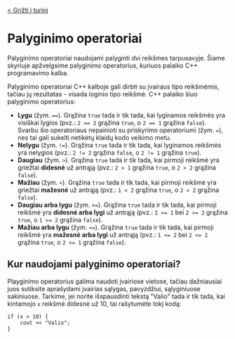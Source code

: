 [< Grįžti į turinį](../cpp_tutorial.md)
# Palyginimo operatoriai
Palyginimo operatoriai naudojami palyginti dvi reikšmes tarpusavyje. Šiame skyriuje apžvelgsime palyginimo operatorius, kuriuos palaiko C++ programavimo kalba.

Palyginimo operatoriai C++ kalboje gali dirbti su įvairaus tipo reikšmėmis, tačiau jų rezultatas - visada loginio tipo reikšmė. C++ palaiko šiuo palyginimo operatorius:
* **Lygu** (žym. `==`). Grąžina `true` tada ir tik tada, kai lyginamos reikšmės yra visiškai lygios (pvz.: `2 == 2` grąžina `true`, o `2 == 1` grąžina `false`). Svarbu šio operatoriaus nepainioti su priskyrimo operatoriumi (žym. `=`), nes tai gali sukelti netikėtų klaidų kodo veikimo metu.
* **Nelygu** (žym. `!=`). Grąžina `true` tada ir tik tada, kai lyginamos reikšmės yra nelygios (pvz.: `2 != 2` grąžina `false`, o `2 != 1` grąžina `true`).
* **Daugiau** (žym. `>`). Grąžina `true` tada ir tik tada, kai pirmoji reikšmė yra griežtai **didesnė** už antrąją (pvz.: `2 > 1` grąžina `true`, o `2 > 2` grąžina `false`).
* **Mažiau** (žym. `<`). Grąžina `true` tada ir tik tada, kai pirmoji reikšmė yra griežtai **mažesnė** už antrąją (pvz.: `1 < 2` grąžina `true`, o `2 < 2` grąžina `false`).
* **Daugiau arba lygu** (žym. `>=`). Grąžina `true` tada ir tik tada, kai pirmoji reikšmė yra **didesnė arba lygi** už antrąją (pvz.: `2 >= 1` bei `2 >= 2` grąžina `true`, o `1 >= 2` grąžina `false`).
* **Mažiau arba lygu** (žym. `<=`). Grąžina `true` tada ir tik tada, kai pirmoji reikšmė yra **mažesnė arba lygi** už antrąją (pvz.: `1 <= 2` bei `2 <= 2` grąžina `true`, o `2 <= 1` grąžina `false`).

## Kur naudojami palyginimo operatoriai?
Playginimo operatorius galima naudoti įvairiose vietose, tačiau dažniausiai juos sutiksite aprašydami įvairias sąlygas, pavyzdžiui, sąlyginiuose sakiniuose. Tarkime, jei norite išspausdinti tekstą "Valio" tada ir tik tada, kai kintamojo `x` reikšmė didesnė už 10, tai rašytumėte tokį kodą:
```
if (x > 10) {
    cout << "Valio";
}
```